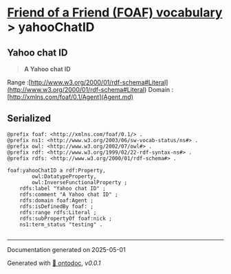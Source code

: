 # [Friend of a Friend (FOAF) vocabulary](../homepage.md) > yahooChatID

## Yahoo chat ID

> **A Yahoo chat ID**

Range :[http://www.w3.org/2000/01/rdf-schema#Literal](<http://www.w3.org/2000/01/rdf-schema#Literal>)
Domain :[http://xmlns.com/foaf/0.1/Agent](Agent.md)

## Serialized

```ttl
@prefix foaf: <http://xmlns.com/foaf/0.1/> .
@prefix ns1: <http://www.w3.org/2003/06/sw-vocab-status/ns#> .
@prefix owl: <http://www.w3.org/2002/07/owl#> .
@prefix rdf: <http://www.w3.org/1999/02/22-rdf-syntax-ns#> .
@prefix rdfs: <http://www.w3.org/2000/01/rdf-schema#> .

foaf:yahooChatID a rdf:Property,
        owl:DatatypeProperty,
        owl:InverseFunctionalProperty ;
    rdfs:label "Yahoo chat ID" ;
    rdfs:comment "A Yahoo chat ID" ;
    rdfs:domain foaf:Agent ;
    rdfs:isDefinedBy foaf: ;
    rdfs:range rdfs:Literal ;
    rdfs:subPropertyOf foaf:nick ;
    ns1:term_status "testing" .


```

---

Documentation generated on 2025-05-01

Generated with [📑 ontodoc](https://github.com/StephaneBranly/ontodoc), *v0.0.1*